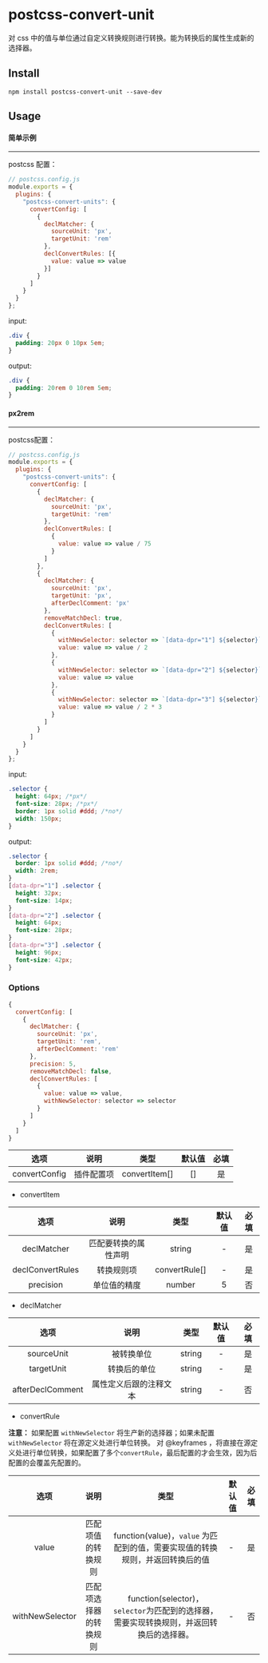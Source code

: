 # postcss-convert-unit


对 css 中的值与单位通过自定义转换规则进行转换。能为转换后的属性生成新的选择器。

## Install

```npm
npm install postcss-convert-unit --save-dev
```

## Usage

#### 简单示例

---

postcss 配置：

```javascript
// postcss.config.js
module.exports = {
  plugins: {
    "postcss-convert-units": {
      convertConfig: [
        {
          declMatcher: {
            sourceUnit: 'px',
            targetUnit: 'rem'
          },
          declConvertRules: [{
            value: value => value
          }]
        }
      ]
    }
  }
};
```

input:

```css
.div {
  padding: 20px 0 10px 5em;
}
```

output:

```css
.div {
  padding: 20rem 0 10rem 5em;
}
```

#### px2rem

---
postcss配置：

```javascript
// postcss.config.js
module.exports = {
  plugins: {
    "postcss-convert-units": {
      convertConfig: [
        {
          declMatcher: {
            sourceUnit: 'px',
            targetUnit: 'rem'
          },
          declConvertRules: [
            {
              value: value => value / 75
            }
          ]
        },
        {
          declMatcher: {
            sourceUnit: 'px',
            targetUnit: 'px',
            afterDeclComment: 'px'
          },
          removeMatchDecl: true,
          declConvertRules: [
            {
              withNewSelector: selector => `[data-dpr="1"] ${selector}`,
              value: value => value / 2
            },
            {
              withNewSelector: selector => `[data-dpr="2"] ${selector}`,
              value: value => value
            },
            {
              withNewSelector: selector => `[data-dpr="3"] ${selector}`,
              value: value => value / 2 * 3
            }
          ]
        }
      ]
    }
  }
};
```

input:

```css
.selector {
  height: 64px; /*px*/
  font-size: 28px; /*px*/
  border: 1px solid #ddd; /*no*/
  width: 150px;
}

```

output:

```css
.selector {
  border: 1px solid #ddd; /*no*/
  width: 2rem;
}
[data-dpr="1"] .selector {
  height: 32px;
  font-size: 14px;
}
[data-dpr="2"] .selector {
  height: 64px;
  font-size: 28px;
}
[data-dpr="3"] .selector {
  height: 96px;
  font-size: 42px;
}

```

### Options
```javascript
{
  convertConfig: [
    {
      declMatcher: {
        sourceUnit: 'px',
        targetUnit: 'rem',
        afterDeclComment: 'rem'
      },
      precision: 5,
      removeMatchDecl: false,
      declConvertRules: [
        {
          value: value => value,
          withNewSelector: selector => selector
        }
      ]
    }
  ]
}
```

| 选项 | 说明 | 类型 | 默认值 | 必填 |
| :---:| :---: | :---: | :---: | :---: |
| convertConfig | 插件配置项 | convertItem[] | [] | 是|

- convertItem


| 选项 | 说明 | 类型 | 默认值 | 必填 |
| :---:| :---: | :---: | :---: | :---: |
| declMatcher | 匹配要转换的属性声明 | string | - | 是 |
| declConvertRules | 转换规则项 | convertRule[] | - | 是 |
| precision | 单位值的精度 | number | 5 | 否 |

- declMatcher

| 选项 | 说明 | 类型 | 默认值 | 必填 |
| :---:| :---: | :---: | :---: | :---: |
| sourceUnit | 被转换单位 | string | - | 是 |
| targetUnit | 转换后的单位 | string | - | 是 |
| afterDeclComment | 属性定义后跟的注释文本 | string | - | 否 |

- convertRule

**注意：** 如果配置 ```withNewSelector``` 将生产新的选择器；如果未配置
```withNewSelector``` 将在源定义处进行单位转换。 对 @keyframes ，将直接在源定义处进行单位转换，如果配置了多个```convertRule```，最后配置的才会生效，因为后配置的会覆盖先配置的。

| 选项 | 说明 | 类型 | 默认值 | 必填 |
| :---:| :---: | :---: | :--- | :---: |
| value | 匹配项值的转换规则 | function(value)，```value``` 为匹配到的值，需要实现值的转换规则，并返回转换后的值 | - | 是 |
| withNewSelector | 匹配项选择器的转换规则 | function(selector)， ```selector```为匹配到的选择器，需要实现转换规则，并返回转换后的选择器。| - | 否 |
